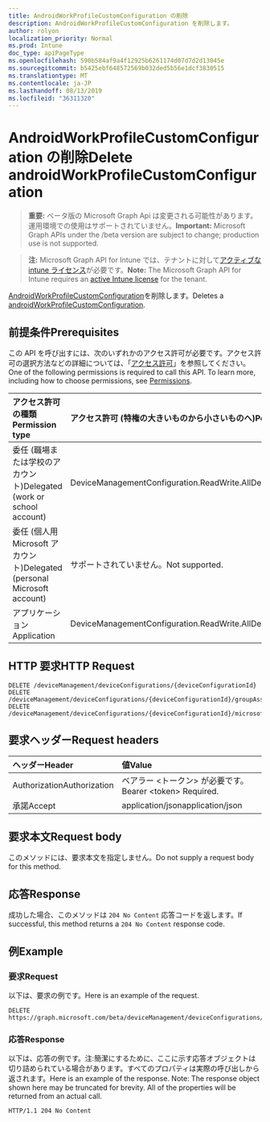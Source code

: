 ```yaml
---
title: AndroidWorkProfileCustomConfiguration の削除
description: AndroidWorkProfileCustomConfiguration を削除します。
author: rolyon
localization_priority: Normal
ms.prod: Intune
doc_type: apiPageType
ms.openlocfilehash: 590b584af9a4f12925b6261174d07d7d2d13045e
ms.sourcegitcommit: b5425ebf648572569b032ded5b56e1dcf3830515
ms.translationtype: MT
ms.contentlocale: ja-JP
ms.lasthandoff: 08/13/2019
ms.locfileid: "36311320"
---
```

# <a name="delete-androidworkprofilecustomconfiguration"></a><span data-ttu-id="8ff8f-103">AndroidWorkProfileCustomConfiguration の削除</span><span class="sxs-lookup"><span data-stu-id="8ff8f-103">Delete androidWorkProfileCustomConfiguration</span></span>

> <span data-ttu-id="8ff8f-104">**重要:** ベータ版の Microsoft Graph Api は変更される可能性があります。運用環境での使用はサポートされていません。</span><span class="sxs-lookup"><span data-stu-id="8ff8f-104">**Important:** Microsoft Graph APIs under the /beta version are subject to change; production use is not supported.</span></span>

> <span data-ttu-id="8ff8f-105">**注:** Microsoft Graph API for Intune では、テナントに対して[アクティブな intune ライセンス](https://go.microsoft.com/fwlink/?linkid=839381)が必要です。</span><span class="sxs-lookup"><span data-stu-id="8ff8f-105">**Note:** The Microsoft Graph API for Intune requires an [active Intune license](https://go.microsoft.com/fwlink/?linkid=839381) for the tenant.</span></span>

<span data-ttu-id="8ff8f-106">[AndroidWorkProfileCustomConfiguration](../resources/intune-deviceconfig-androidworkprofilecustomconfiguration.md)を削除します。</span><span class="sxs-lookup"><span data-stu-id="8ff8f-106">Deletes a [androidWorkProfileCustomConfiguration](../resources/intune-deviceconfig-androidworkprofilecustomconfiguration.md).</span></span>

## <a name="prerequisites"></a><span data-ttu-id="8ff8f-107">前提条件</span><span class="sxs-lookup"><span data-stu-id="8ff8f-107">Prerequisites</span></span>
<span data-ttu-id="8ff8f-p101">この API を呼び出すには、次のいずれかのアクセス許可が必要です。アクセス許可の選択方法などの詳細については、「[アクセス許可](/graph/permissions-reference)」を参照してください。</span><span class="sxs-lookup"><span data-stu-id="8ff8f-p101">One of the following permissions is required to call this API. To learn more, including how to choose permissions, see [Permissions](/graph/permissions-reference).</span></span>

|<span data-ttu-id="8ff8f-110">アクセス許可の種類</span><span class="sxs-lookup"><span data-stu-id="8ff8f-110">Permission type</span></span>|<span data-ttu-id="8ff8f-111">アクセス許可 (特権の大きいものから小さいものへ)</span><span class="sxs-lookup"><span data-stu-id="8ff8f-111">Permissions (from most to least privileged)</span></span>|
|:---|:---|
|<span data-ttu-id="8ff8f-112">委任 (職場または学校のアカウント)</span><span class="sxs-lookup"><span data-stu-id="8ff8f-112">Delegated (work or school account)</span></span>|<span data-ttu-id="8ff8f-113">DeviceManagementConfiguration.ReadWrite.All</span><span class="sxs-lookup"><span data-stu-id="8ff8f-113">DeviceManagementConfiguration.ReadWrite.All</span></span>|
|<span data-ttu-id="8ff8f-114">委任 (個人用 Microsoft アカウント)</span><span class="sxs-lookup"><span data-stu-id="8ff8f-114">Delegated (personal Microsoft account)</span></span>|<span data-ttu-id="8ff8f-115">サポートされていません。</span><span class="sxs-lookup"><span data-stu-id="8ff8f-115">Not supported.</span></span>|
|<span data-ttu-id="8ff8f-116">アプリケーション</span><span class="sxs-lookup"><span data-stu-id="8ff8f-116">Application</span></span>|<span data-ttu-id="8ff8f-117">DeviceManagementConfiguration.ReadWrite.All</span><span class="sxs-lookup"><span data-stu-id="8ff8f-117">DeviceManagementConfiguration.ReadWrite.All</span></span>|

## <a name="http-request"></a><span data-ttu-id="8ff8f-118">HTTP 要求</span><span class="sxs-lookup"><span data-stu-id="8ff8f-118">HTTP Request</span></span>
<!-- {
  "blockType": "ignored"
}
-->
``` http
DELETE /deviceManagement/deviceConfigurations/{deviceConfigurationId}
DELETE /deviceManagement/deviceConfigurations/{deviceConfigurationId}/groupAssignments/{deviceConfigurationGroupAssignmentId}/deviceConfiguration
DELETE /deviceManagement/deviceConfigurations/{deviceConfigurationId}/microsoft.graph.windowsDomainJoinConfiguration/networkAccessConfigurations/{deviceConfigurationId}
```

## <a name="request-headers"></a><span data-ttu-id="8ff8f-119">要求ヘッダー</span><span class="sxs-lookup"><span data-stu-id="8ff8f-119">Request headers</span></span>
|<span data-ttu-id="8ff8f-120">ヘッダー</span><span class="sxs-lookup"><span data-stu-id="8ff8f-120">Header</span></span>|<span data-ttu-id="8ff8f-121">値</span><span class="sxs-lookup"><span data-stu-id="8ff8f-121">Value</span></span>|
|:---|:---|
|<span data-ttu-id="8ff8f-122">Authorization</span><span class="sxs-lookup"><span data-stu-id="8ff8f-122">Authorization</span></span>|<span data-ttu-id="8ff8f-123">ベアラー &lt;トークン&gt; が必要です。</span><span class="sxs-lookup"><span data-stu-id="8ff8f-123">Bearer &lt;token&gt; Required.</span></span>|
|<span data-ttu-id="8ff8f-124">承諾</span><span class="sxs-lookup"><span data-stu-id="8ff8f-124">Accept</span></span>|<span data-ttu-id="8ff8f-125">application/json</span><span class="sxs-lookup"><span data-stu-id="8ff8f-125">application/json</span></span>|

## <a name="request-body"></a><span data-ttu-id="8ff8f-126">要求本文</span><span class="sxs-lookup"><span data-stu-id="8ff8f-126">Request body</span></span>
<span data-ttu-id="8ff8f-127">このメソッドには、要求本文を指定しません。</span><span class="sxs-lookup"><span data-stu-id="8ff8f-127">Do not supply a request body for this method.</span></span>

## <a name="response"></a><span data-ttu-id="8ff8f-128">応答</span><span class="sxs-lookup"><span data-stu-id="8ff8f-128">Response</span></span>
<span data-ttu-id="8ff8f-129">成功した場合、このメソッドは `204 No Content` 応答コードを返します。</span><span class="sxs-lookup"><span data-stu-id="8ff8f-129">If successful, this method returns a `204 No Content` response code.</span></span>

## <a name="example"></a><span data-ttu-id="8ff8f-130">例</span><span class="sxs-lookup"><span data-stu-id="8ff8f-130">Example</span></span>

### <a name="request"></a><span data-ttu-id="8ff8f-131">要求</span><span class="sxs-lookup"><span data-stu-id="8ff8f-131">Request</span></span>
<span data-ttu-id="8ff8f-132">以下は、要求の例です。</span><span class="sxs-lookup"><span data-stu-id="8ff8f-132">Here is an example of the request.</span></span>
``` http
DELETE https://graph.microsoft.com/beta/deviceManagement/deviceConfigurations/{deviceConfigurationId}
```

### <a name="response"></a><span data-ttu-id="8ff8f-133">応答</span><span class="sxs-lookup"><span data-stu-id="8ff8f-133">Response</span></span>
<span data-ttu-id="8ff8f-p102">以下は、応答の例です。注:簡潔にするために、ここに示す応答オブジェクトは切り詰められている場合があります。すべてのプロパティは実際の呼び出しから返されます。</span><span class="sxs-lookup"><span data-stu-id="8ff8f-p102">Here is an example of the response. Note: The response object shown here may be truncated for brevity. All of the properties will be returned from an actual call.</span></span>
``` http
HTTP/1.1 204 No Content
```






